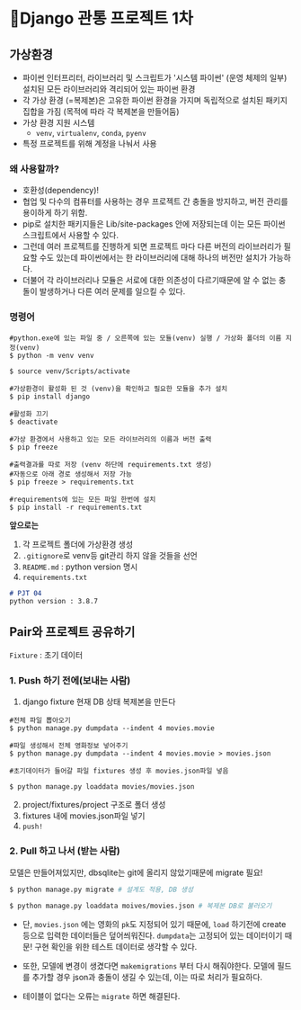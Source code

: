 # 📌Django 관통 프로젝트 1차



## 가상환경

- 파이썬 인터프리터, 라이브러리 및 스크립트가 '시스템 파이썬' (운영 체제의 일부) 설치된 모든 라이브러리와 격리되어 있는 파이썬 환경
- 각 가상 환경 (=복제본)은 고유한 파이썬 환경을 가지며 독립적으로 설치된 패키지 집합을 가짐 (목적에 따라 각 복제본을 만들어둠)
- 가상 환경 지원 시스템 
  - `venv`, `virtualenv`, `conda`, `pyenv`
- 특정 프로젝트를 위해 계정을 나눠서 사용

### 왜 사용할까?

- 호환성(dependency)!
- 협업 및 다수의 컴퓨터를 사용하는 경우 프로젝트 간 충돌을 방지하고, 버전 관리를 용이하게 하기 위함.
- pip로 설치한 패키지들은 Lib/site-packages 안에 저장되는데 이는 모든 파이썬 스크립트에서 사용할 수 있다.
- 그런데 여러 프로젝트를 진행하게 되면 프로젝트 마다 다른 버전의 라이브러리가 필요할 수도 있는데 파이썬에서는 한 라이브러리에 대해 하나의 버전만 설치가 가능하다.
- 더불어 각 라이브러리나 모듈은 서로에 대한 의존성이 다르기때문에 알 수 없는 충돌이 발생하거나 다른 여러 문제를 일으킬 수 있다.

### 명령어 

```shell
#python.exe에 있는 파일 중 / 오른쪽에 있는 모듈(venv) 실행 / 가상화 폴더의 이름 지정(venv)
$ python -m venv venv

$ source venv/Scripts/activate

#가상환경이 활성화 된 것 (venv)을 확인하고 필요한 모듈을 추가 설치
$ pip install django

#활성화 끄기
$ deactivate

#가상 환경에서 사용하고 있는 모든 라이브러리의 이름과 버전 출력
$ pip freeze

#출력결과를 따로 저장 (venv 하단에 requirements.txt 생성)
#자동으로 아래 경로 생성해서 저장 가능 
$ pip freeze > requirements.txt

#requirements에 있는 모든 파일 한번에 설치
$ pip install -r requirements.txt
```



**앞으로는**

1. 각 프로젝트 폴더에 가상환경 생성
2. `.gitignore`로 venv등 git관리 하지 않을 것들을 선언
3. `README.md` : python version 명시
4. `requirements.txt`

```MARKDOWN
# PJT 04
python version : 3.8.7
```



## Pair와 프로젝트 공유하기

`Fixture` : 초기 데이터

### 1. Push 하기 전에(보내는 사람)

1. django fixture 현재 DB  상태 복제본을 만든다

```shell
#전체 파일 뽑아오기 
$ python manage.py dumpdata --indent 4 movies.movie

#파일 생성해서 전체 영화정보 넣어주기 
$ python manage.py dumpdata --indent 4 movies.movie > movies.json

#초기데이터가 들어갈 파일 fixtures 생성 후 movies.json파일 넣음 

$ python manage.py loaddata movies/movies.json
```

2. project/fixtures/project 구조로 폴더 생성
3. fixtures 내에 movies.json파일 넣기
4. `push!`



### 2. Pull 하고 나서 (받는 사람)

모델은 만들어져있지만, dbsqlite는 git에 올리지 않았기때문에 migrate 필요!

```bash
$ python manage.py migrate # 설계도 적용, DB 생성

$ python manage.py loaddata moives/movies.json # 복제본 DB로 불러오기
```

- 단, `movies.json` 에는 영화의 `pk`도 지정되어 있기 때문에,  `load` 하기전에 create 등으로 입력한 데이터들은 덮어씌워진다. `dumpdata`는 고정되어 있는 데이터이기 때문! 구현 확인을 위한 테스트 데이터로 생각할 수 있다.

- 또한, 모델에 변경이 생겼다면 `makemigrations` 부터 다시 해줘야한다. 모델에 필드를 추가할 경우 json과 충돌이 생길 수 있는데, 이는 따로 처리가 필요하다.

- 테이블이 없다는 오류는  `migrate` 하면 해결된다.

